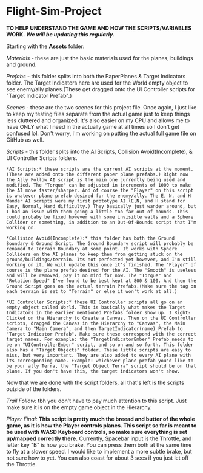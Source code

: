 # Flight-Sim-Project

**TO HELP UNDERSTAND THE GAME AND HOW THE SCRIPTS/VARIABLES WORK.** 
***We will be updating this regularly.***

Starting with the **Assets** folder:
  
  *Materials* - these are just the basic materials used for the planes, buildings and ground.
  
  *Prefabs* - this folder splits into both the PaperPlanes & Target Indicators folder. The Target Indicators here are used for the World empty object to see enemy/ally planes.(These get dragged onto the UI Controller scripts for "Target Indicator Prefab".)
  
  *Scenes* - these are the two scenes for this project file. Once again, I just like to keep my testing files separate from the actual game just to keep things less cluttered and organized. It's also easier on my CPU and allows me to have ONLY what I need in the actually game at all times so I don't get confused lol. Don't worry, I'm working on putting the actual full game file on GitHub as well.
  
  *Scripts* - this folder splits into the AI Scripts, Collision Avoid(Incomplete), & UI Controller Scripts folders.

    *AI Scripts:* these scripts are the current AI scripts at the moment.(These are added onto the different paper plane prefabs.) Right now the Ally Follow AI script is the main one currently being used and modified. The "Torque" can be adjusted in increments of 1000 to make the AI move faster/sharper. And of course the "Player" on this script is whatever plane prefab desired for the enemy/ally. The E, N, and H Wander AI scripts were my first prototype AI.(E,N, and H stand for Easy, Normal, Hard difficulty.) They basically just wander around, but I had an issue with them going a little too far out of bounds. This could probaby be fixed however with some invisible walls and a Sphere Collider or something, in addition to an Out-Of-Bounds script that I'm working on.
    
    *Collision Avoid(Incomplete):* this folder has both the Ground Boundary & Ground Script. The Ground Boundary script will probably be renamed to Terrain Boundary at some point. It works with Sphere Colliders on the AI planes to keep them from getting stuck on the ground/buildings/terrain. Its not perfected yet however, and I'm still working on it. We will update this once it's finished. The "Player" of course is the plane prefab desired for the AI. The "Smooth" is useless and will be removed, pay it no mind for now. The "Torque" and "Rotation Speed" I've found to be best kept at 800 & 100. And then the Ground Script goes on the actual terrain Prefabs.(Make sure the tag on each terrain is set to "Terrain" or else it won't work at all.)
    
    *UI Controller Scripts:* these UI Controller scripts all go on an empty object called World. This is basically what makes the Target Indicators in the earlier mentioned Prefabs folder show up. I Right-Clicked on the Hierarchy to Create a Canvas. Then on the UI Controller scripts, dragged the Canvas in the Hierarchy to "Canvas", the Main Camera to "Main Camera", and then TargetIndicator(name) Prefab to "Target Indicator Prefab". Make sure these correspond with the correct target names. For example: the "TargetIndicatorEmber" Prefab needs to be on "UIControllerEmber" script, and so on and so forth. This folder also has a "Target Objects" folder. These little scripts are easy to miss, but very important. They are also added to every AI plane with its corresponding name. Example: whichever plane prefab you'd like to be your ally Terra, the "Target Object Terra" script should be on that plane. If you don't have this, the target indicators won't show.
   

  Now that we are done with the script folders, all that's left is the scripts outside of the folders.

   *Trail Follow:* tbh you don't have to pay much attention to this script. Just make sure it is on the empty game object in the Hierarchy.

   *Player Final:* **This script is pretty much the breead and butter of the whole game, as it is how the Player controls planes. This script so far is meant to be used with WASD Keyboard controls, so make sure everything is set up/mapped correctly there.** Currently, Spacebar input is the Throttle, and letter key "B" is how you brake. You can press them both at the same time to fly at a slower speed. I would like to implement a more subtle brake, but not sure how to yet. You can also coast for about 3 secs if you just let off the Throttle.
